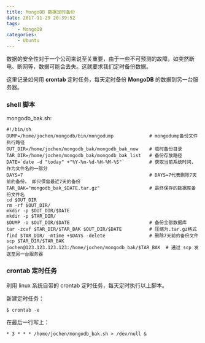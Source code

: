 ```yaml
---
title: MongoDB 数据定时备份
date: 2017-11-29 20:39:52
tags:
    - MongoDB
categories:
    - Ubuntu
---
```


数据的安全性对于一个公司来说至关重要，由于一些不可预测的故障，如突然断电、断网等，数据可能会丢失。这就要求我们定时备份数据。

这里记录如何用 **crontab** 定时任务，每天定时备份 **MongoDB** 的数据到另一台服务器。

### shell 脚本

mongodb_bak.sh:
```
#!/bin/sh
DUMP=/home/jochen/mongodb/bin/mongodump             # mongodump备份文件执行路径
OUT_DIR=/home/jochen/mongodb_bak/mongodb_bak_now    # 临时备份目录
TAR_DIR=/home/jochen/mongodb_bak/mongodb_bak_list   # 备份存放路径
DATE=`date -d "today" +"%Y-%m-%d-%H-%M-%S"`         # 获取当前系统时间，作为文件名的一部分
DAYS=7                                              # DAYS=7代表删除7天前的备份， 即只保留最近7天的备份
TAR_BAK="mongodb_bak_$DATE.tar.gz"                  # 最终保存的数据库备份文件名
cd $OUT_DIR
rm -rf $OUT_DIR/
mkdir -p $OUT_DIR/$DATE
mkdir -p $TAR_DIR/
$DUMP -o $OUT_DIR/$DATE                             # 备份全部数据库
tar -zcvf $TAR_DIR/$TAR_BAK $OUT_DIR/$DATE          # 压缩为.tar.gz格式
find $TAR_DIR/ -mtime +$DAYS -delete                # 删除7天前的备份文件
scp $TAR_DIR/$TAR_BAK jochen@123.123.123.123:/home/jochen/mongodb_bak/$TAR_BAK  # 通过 scp 发送至另一台服务器
```

### crontab 定时任务
利用 linux 系统自带的 crontab 定时任务，每天定时执行以上脚本。

新建定时任务：
```
$ crontab -e
```

在最后一行写上：
```
* 3 * * * /home/jochen/mongodb_bak.sh > /dev/null &
```
